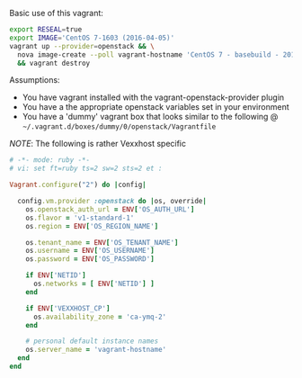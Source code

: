 Basic use of this vagrant:

```bash
export RESEAL=true
export IMAGE='CentOS 7-1603 (2016-04-05)'
vagrant up --provider=openstack && \
  nova image-create --poll vagrant-hostname 'CentOS 7 - basebuild - 20160523' \
  && vagrant destroy
```

Assumptions:

* You have vagrant installed with the vagrant-openstack-provider plugin
* You have a the appropriate openstack variables set in your environment
* You have a 'dummy' vagrant box that looks similar to the following @
  `~/.vagrant.d/boxes/dummy/0/openstack/Vagrantfile`

*NOTE*: The following is rather Vexxhost specific

```ruby
# -*- mode: ruby -*-
# vi: set ft=ruby ts=2 sw=2 sts=2 et :

Vagrant.configure("2") do |config|

  config.vm.provider :openstack do |os, override|
    os.openstack_auth_url = ENV['OS_AUTH_URL']
    os.flavor = 'v1-standard-1'
    os.region = ENV['OS_REGION_NAME']

    os.tenant_name = ENV['OS_TENANT_NAME']
    os.username = ENV['OS_USERNAME']
    os.password = ENV['OS_PASSWORD']

    if ENV['NETID']
      os.networks = [ ENV['NETID'] ]
    end

    if ENV['VEXXHOST_CP']
      os.availability_zone = 'ca-ymq-2'
    end

    # personal default instance names
    os.server_name = 'vagrant-hostname'
  end
end
```
